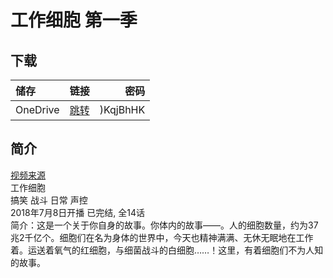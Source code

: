 # 工作细胞 第一季

## 下载

储存 | 链接 | 密码
:----------- | :-----------: | -----------:
 OneDrive | [跳转](https://xrzcloud-my.sharepoint.com/:f:/g/personal/xrz_xrzyun_ml/Ek5Q2PFUKbVCgSvIwEQtvc8BtS6TO4qRj8B8wtLmxACaFA?e=EVYHFo) | )KqjBhHK

## 简介

[视频来源](https://www.bilibili.com/bangumi/media/md102392/)  
工作细胞  
搞笑 战斗 日常 声控  
2018年7月8日开播 已完结, 全14话  
简介：这是一个关于你自身的故事。你体内的故事——。人的细胞数量，约为37兆2千亿个。细胞们在名为身体的世界中，今天也精神满满、无休无眠地在工作着。运送着氧气的红细胞，与细菌战斗的白细胞……！这里，有着细胞们不为人知的故事。  
